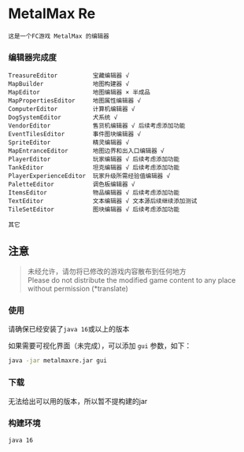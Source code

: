 # MetalMax Re

    这是一个FC游戏 MetalMax 的编辑器

### 编辑器完成度

    TreasureEditor          宝藏编辑器 √
    MapBuilder              地图构建器 √
    MapEditor               地图编辑器 × 半成品
    MapPropertiesEditor     地图属性编辑器 √
    ComputerEditor          计算机编辑器 √
    DogSystemEditor         犬系统 √
    VendorEditor            售货机编辑器 √ 后续考虑添加功能
    EventTilesEditor        事件图块编辑器 √
    SpriteEditor            精灵编辑器 √
    MapEntranceEditor       地图边界和出入口编辑器 √
    PlayerEditor            玩家编辑器 √ 后续考虑添加功能
    TankEditor              坦克编辑器 √ 后续考虑添加功能
    PlayerExperienceEditor  玩家升级所需经验值编辑器 √
    PaletteEditor           调色板编辑器 √
    ItemsEditor             物品编辑器 √ 后续考虑添加功能
    TextEditor              文本编辑器 √ 文本源后续继续添加测试
    TileSetEditor           图块编辑器 √ 后续考虑添加功能

    其它

## 注意

> 未经允许，请勿将已修改的游戏内容散布到任何地方  
> Please do not distribute the modified game content to any place without permission (*translate)

### 使用

请确保已经安装了`java 16`或以上的版本

如果需要可视化界面（未完成），可以添加 `gui` 参数，如下：

~~~bash
java -jar metalmaxre.jar gui
~~~

### 下载

无法给出可以用的版本，所以暂不提构建的jar

### 构建环境

```java 16```

